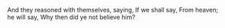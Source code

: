 And they reasoned with themselves, saying, If we shall say, From heaven; he will say, Why then did ye not believe him?
